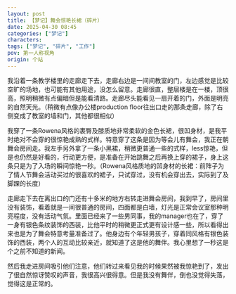 ```yaml
---
layout: post
title: 【梦记】舞会惊艳长裙（碎片）
date: 2025-04-30 08:45
categories: ["梦记"]
characters: 
tags: ["梦记", "碎片", "工作"]
pov: 第一人称视角
origin: 个站
---
```


我沿着一条教学楼里的走廊走下去，走廊右边是一间间教室的门，左边感觉是比较空旷的场地，也可能有其他用途，没怎么留意。走廊很直，整层楼是在一楼，顶很高，照明稍微有点偏暗但是能看清路。走廊尽头能看见一扇开着的门，外面是明亮的自然天光。（稍微有点像办公楼production floor往出口走的那条走廊，除了右侧变成了教室的墙和门，其他都很相似）

我穿了一条Rowena风格的裹臀及膝质地非常柔软的金色长裙，很凹身材，是我平时绝对不会穿的很惊艳成熟的式样。特意穿了这条是因为等会儿有舞会，我正在朝舞会房间走。我左手另外拿了一条小黑裙，稍微更普通一些的式样，less惊艳，但是也仍然是好看的，行动更方便，是准备在开始跳舞之后再换上穿的裙子，身上这条只是为了入场的瞬间惊艳一秒。（Rowena风格质地的凹身材的长裙：前阵子为了情人节舞会活动买过的很喜欢的裙子，只试穿过，没有机会穿出去，实际到了及脚踝的长度）

走廊走下去在离出口的门还有十多米的地方右转走进舞会房间，我到早了，房间里没有装饰，看着就是一间很普通的房间，四面都是白墙，灯光是正常会议室那种明亮程度，没有活动气氛。里面已经来了一些男同事，我的manager也在了，穿了一身有银色条纹装饰的西装，比他平时的稍微更正式更有设计感一些，所以看得出来也是为了舞会特意考量准备过了。他身边有个年轻男孩子，穿着同风格有银色装饰的西装，两个人的互动比较亲近，就知道了这是他的舞伴。我心里想了一秒这是个之前不知道的新闻。

然后我走进房间吸引他们注意，他们转过来看见我的时候果然被我惊艳到了，发出了很自然惊讶赞叹的声音，我很高兴很得意。但是我没有舞伴，倒也没觉得失落，觉得这是正常的。
